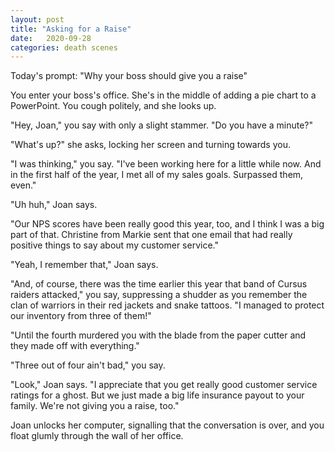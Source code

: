```yaml
---
layout: post
title: "Asking for a Raise"
date:   2020-09-28
categories: death scenes
---
```

Today's prompt: "Why your boss should give you a raise"

You enter your boss's office. She's in the middle of adding a pie chart to a PowerPoint. You cough politely, and she looks up.

"Hey, Joan," you say with only a slight stammer. "Do you have a minute?"

"What's up?" she asks, locking her screen and turning towards you. 

"I was thinking," you say. "I've been working here for a little while now. And in the first half of the year, I met all of my sales goals. Surpassed them, even."

"Uh huh," Joan says.

"Our NPS scores have been really good this year, too, and I think I was a big part of that. Christine from Markie sent that one email that had really positive things to say about my customer service."

"Yeah, I remember that," Joan says.

"And, of course, there was the time earlier this year that band of Cursus raiders attacked," you say, suppressing a shudder as you remember the clan of warriors in their red jackets and snake tattoos. "I managed to protect our inventory from three of them!"

"Until the fourth murdered you with the blade from the paper cutter and they made off with everything."

"Three out of four ain't bad," you say.

"Look," Joan says. "I appreciate that you get really good customer service ratings for a ghost. But we just made a big life insurance payout to your family. We're not giving you a raise, too."

Joan unlocks her computer, signalling that the conversation is over, and you float glumly through the wall of her office.
